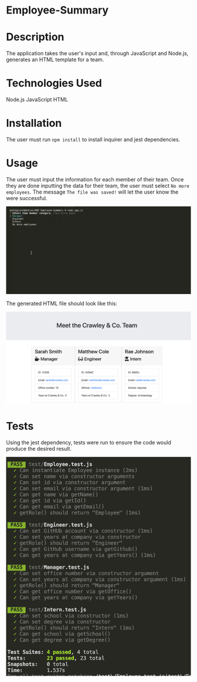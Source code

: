 # Employee-Summary

# Description

The application takes the user's input and, through JavaScript and Node.js, generates an HTML template for a team.

# Technologies Used

Node.js
JavaScript
HTML

# Installation

The user must run `npm install` to install inquirer and jest dependencies.

# Usage

The user must input the information for each member of their team. Once they are done inputting the data for their team, the user must select `No more employees`. The message `The file was saved!` will let the user know the were successful.

![Example](assets/example.gif?raw=true)

The generated HTML file should look like this:

![Team](assets/screen-shots/2-generated-team.png?raw=true)

# Tests

Using the jest dependency, tests were run to ensure the code would produce the desired result.

![Test](assets/screen-shots/1-npm-tests.png?raw=true)



